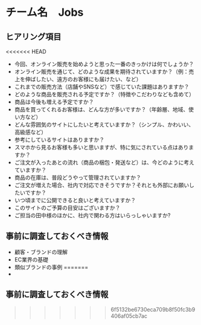 # チーム名　Jobs
## ヒアリング項目
<<<<<<< HEAD
- 今回、オンライン販売を始めようと思った一番のきっかけは何でしょうか？
- オンライン販売を通じて、どのような成果を期待されていますか？（例：売上を伸ばしたい、遠方のお客様にも届けたい、など）
- これまでの販売方法（店舗やSNSなど）で感じていた課題はありますか？
- どのような商品を販売される予定ですか？（特徴やこだわりなども含めて）
- 商品は今後も増える予定ですか？
- 商品を買ってくれるお客様は、どんな方が多いですか？（年齢層、地域、使い方など）
- どんな雰囲気のサイトにしたいと考えていますか？（シンプル、かわいい、高級感など）
- 参考にしているサイトはありますか？
- スマホから見るお客様も多いと思いますが、特に気にされている点はありますか？
- ご注文が入ったあとの流れ（商品の梱包・発送など）は、今どのように考えていますか？
- 商品の在庫は、普段どうやって管理されていますか？
- ご注文が増えた場合、社内で対応できそうですか？それとも外部にお願いしたいですか？
- いつ頃までに公開できると良いと考えていますか？
- このサイトのご予算の目安はございますか？
- ご担当の田中様のほかに、社内で関わる方はいらっしゃいますか?
## 事前に調査しておくべき情報
- 顧客・ブランドの理解
- EC業界の基礎
- 類似ブランドの事例
=======
-
## 事前に調査しておくべき情報
>>>>>>> 6f5132be6730eca709b8f50fc3b9406af05cb7ac
